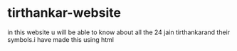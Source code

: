 # tirthankar-website
in this website u will be able to know about all the 24 jain tirthankarand their symbols.i have made this using html
